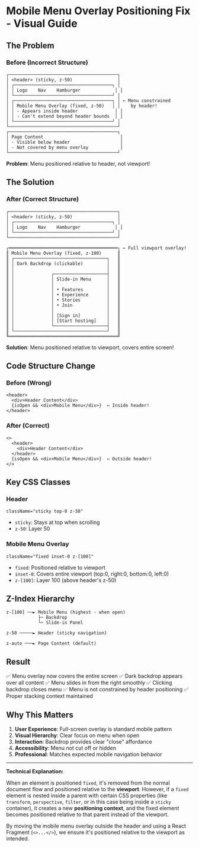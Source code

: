 # Mobile Menu Overlay Positioning Fix - Visual Guide

## The Problem

### Before (Incorrect Structure)
```
┌─────────────────────────────────────────┐
│ <header> (sticky, z-50)                 │
│ ┌─────────────────────────────────────┐ │
│ │ Logo    Nav    Hamburger             │ │
│ └─────────────────────────────────────┘ │
│ ┌─────────────────────────────────────┐ │ ← Menu constrained
│ │ Mobile Menu Overlay (fixed, z-50)   │ │    by header!
│ │ - Appears inside header              │ │
│ │ - Can't extend beyond header bounds  │ │
│ └─────────────────────────────────────┘ │
└─────────────────────────────────────────┘
┌─────────────────────────────────────────┐
│ Page Content                             │
│ - Visible below header                   │
│ - Not covered by menu overlay            │
└─────────────────────────────────────────┘
```

**Problem**: Menu positioned relative to header, not viewport!

## The Solution

### After (Correct Structure)
```
┌─────────────────────────────────────────┐
│ <header> (sticky, z-50)                 │
│ ┌─────────────────────────────────────┐ │
│ │ Logo    Nav    Hamburger             │ │
│ └─────────────────────────────────────┘ │
└─────────────────────────────────────────┘

┌═════════════════════════════════════════┐ ← Full viewport overlay!
║ Mobile Menu Overlay (fixed, z-100)      ║
║ ┌───────────────────────────────────┐   ║
║ │ Dark Backdrop (clickable)         │   ║
║ │                                   │   ║
║ │              ┌────────────────────┤   ║
║ │              │ Slide-in Menu      │   ║
║ │              │                    │   ║
║ │              │ • Features         │   ║
║ │              │ • Experience       │   ║
║ │              │ • Stories          │   ║
║ │              │ • Join             │   ║
║ │              │                    │   ║
║ │              │ [Sign in]          │   ║
║ │              │ [Start hosting]    │   ║
║ │              └────────────────────┤   ║
║ └───────────────────────────────────┘   ║
╚═════════════════════════════════════════╝
```

**Solution**: Menu positioned relative to viewport, covers entire screen!

## Code Structure Change

### Before (Wrong)
```tsx
<header>
  <div>Header Content</div>
  {isOpen && <div>Mobile Menu</div>}  ← Inside header!
</header>
```

### After (Correct)
```tsx
<>
  <header>
    <div>Header Content</div>
  </header>
  {isOpen && <div>Mobile Menu</div>}  ← Outside header!
</>
```

## Key CSS Classes

### Header
```tsx
className="sticky top-0 z-50"
```
- `sticky`: Stays at top when scrolling
- `z-50`: Layer 50

### Mobile Menu Overlay
```tsx
className="fixed inset-0 z-[100]"
```
- `fixed`: Positioned relative to viewport
- `inset-0`: Covers entire viewport (top:0, right:0, bottom:0, left:0)
- `z-[100]`: Layer 100 (above header's z-50)

## Z-Index Hierarchy

```
z-[100] ──► Mobile Menu (highest - when open)
            ├─ Backdrop
            └─ Slide-in Panel

z-50 ─────► Header (sticky navigation)

z-auto ───► Page Content (default)
```

## Result

✅ Menu overlay now covers the entire screen
✅ Dark backdrop appears over all content
✅ Menu slides in from the right smoothly
✅ Clicking backdrop closes menu
✅ Menu is not constrained by header positioning
✅ Proper stacking context maintained

## Why This Matters

1. **User Experience**: Full-screen overlay is standard mobile pattern
2. **Visual Hierarchy**: Clear focus on menu when open
3. **Interaction**: Backdrop provides clear "close" affordance
4. **Accessibility**: Menu not cut off or hidden
5. **Professional**: Matches expected mobile navigation behavior

---

**Technical Explanation:**

When an element is positioned `fixed`, it's removed from the normal document flow and positioned relative to the **viewport**. However, if a `fixed` element is nested inside a parent with certain CSS properties (like `transform`, `perspective`, `filter`, or in this case being inside a `sticky` container), it creates a new **positioning context**, and the fixed element becomes positioned relative to that parent instead of the viewport.

By moving the mobile menu overlay outside the header and using a React Fragment (`<>...</>`), we ensure it's positioned relative to the viewport as intended.
